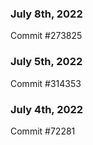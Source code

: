 ### July 8th, 2022

Commit #273825

### July 5th, 2022

Commit #314353


### July 4th, 2022

Commit #72281
